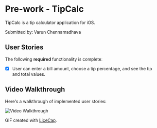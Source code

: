 # Pre-work - TipCalc

TipCalc is a tip calculator application for iOS.

Submitted by: Varun Chennamadhava

## User Stories

The following **required** functionality is complete:

* [X] User can enter a bill amount, choose a tip percentage, and see the tip and total values.

## Video Walkthrough 

Here's a walkthrough of implemented user stories:

<img src='https://github.com/varunchennamadhava/TipCalc/blob/master/tipcalc.gif' title='Video Walkthrough' width='' alt='Video Walkthrough' />

GIF created with [LiceCap](http://www.cockos.com/licecap/).


